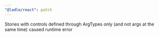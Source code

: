 ```yaml
---
"@ladle/react": patch
---
```


Stories with controls defined through ArgTypes only (and not args at the same time) caused runtime error
